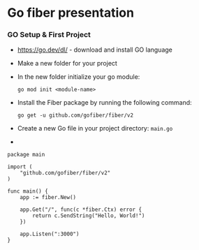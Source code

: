 # Go fiber presentation

### GO Setup & First Project

* https://go.dev/dl/ - download and install GO language

* Make a new folder for your project

* In the new folder initialize your go module: 
    
    `go mod init <module-name>`

* Install the Fiber package by running the following command:

    `go get -u github.com/gofiber/fiber/v2`

* Create a new Go file in your project directory: `main.go`
* 

```
package main

import (
    "github.com/gofiber/fiber/v2"
)

func main() {
    app := fiber.New()

    app.Get("/", func(c *fiber.Ctx) error {
        return c.SendString("Hello, World!")
    })

    app.Listen(":3000")
}
```